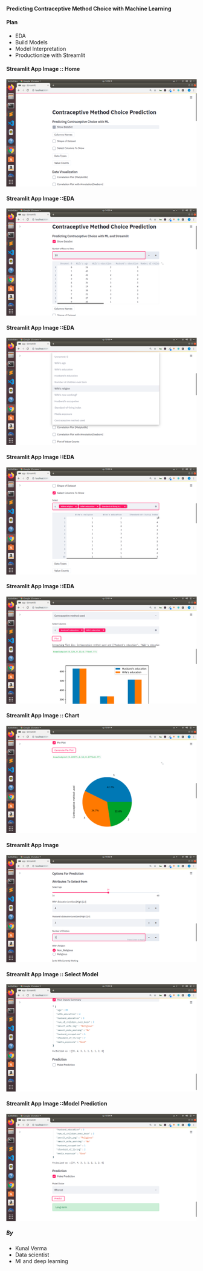 #### Predicting Contraceptive Method Choice with Machine Learning

#### Plan
+ EDA
+ Build Models
+ Model Interpretation
+ Productionize with Streamlit



#### Streamlit App Image :: Home
![](images/images_app01.png)

#### Streamlit App Image ::EDA
![](images/images_app02.png)

#### Streamlit App Image ::EDA
![](images/images_app03.png)

#### Streamlit App Image ::EDA
![](images/images_app04.png)

#### Streamlit App Image ::EDA
![](images/images_app05.png)

#### Streamlit App Image :: Chart
![](images/images_app06.png)

#### Streamlit App Image
![](images/images_app07.png)

#### Streamlit App Image :: Select Model
![](images/images_app08.png)

#### Streamlit App Image ::Model Prediction
![](images/images_app09.png)







##### By
+ Kunal Verma
+ Data scientist
+ Ml and deep learning
